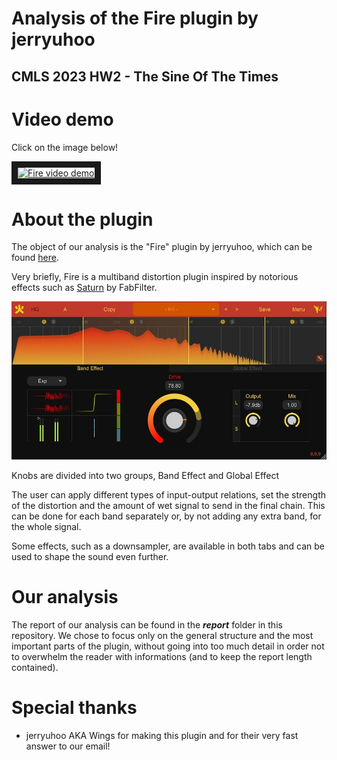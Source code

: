 # **Analysis of the Fire plugin by jerryuhoo**
## CMLS 2023 HW2 - The Sine Of The Times

# Video demo
Click on the image below!

<a href="http://www.youtube.com/watch?feature=player_embedded&v=9yMYShyFvHQ
" target="_blank"><img src="https://img.youtube.com/vi/9yMYShyFvHQ/maxresdefault.jpg" 
alt="Fire video demo" width="720" height="440" border="10" /></a>


# About the plugin
The object of our analysis is the "Fire" plugin by jerryuhoo, which can be found [here](https://github.com/jerryuhoo/Fire/).

Very briefly, Fire is a multiband distortion plugin inspired by notorious effects such as [Saturn](https://www.fabfilter.com/products/saturn-2-multiband-distortion-saturation-plug-in) by FabFilter.

![The GUI of the plugin](fire.jpg)

Knobs are divided into two groups, Band Effect and Global Effect

The user can apply different types of input-output relations, set the strength of the distortion and the amount of wet signal to send in the final chain. 
This can be done for each band separately or, by not adding any extra band, for the whole signal.

Some effects, such as a downsampler, are available in both tabs and can be used to shape the sound even further.

# Our analysis
The report of our analysis can be found in the **_report_** folder in this repository. We chose to focus only on the general structure and the most important parts of the plugin, without going into too much detail in order not to overwhelm the reader with informations (and to keep the report length contained).

# Special thanks
* jerryuhoo AKA Wings for making this plugin and for their very fast answer to our email!
